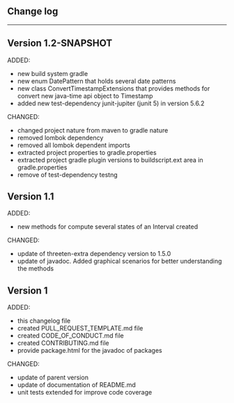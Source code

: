 ## Change log
----------------------

Version 1.2-SNAPSHOT
-------------

ADDED:
 
- new build system gradle
- new enum DatePattern that holds several date patterns
- new class ConvertTimestampExtensions that provides methods for convert new java-time api object to Timestamp
- added new test-dependency junit-jupiter (junit 5) in version 5.6.2

CHANGED:

- changed project nature from maven to gradle nature
- removed lombok dependency
- removed all lombok dependent imports
- extracted project properties to gradle.properties
- extracted project gradle plugin versions to buildscript.ext area in gradle.properties
- remove of test-dependency testng 

Version 1.1
-------------

ADDED:
 
- new methods for compute several states of an Interval created

CHANGED:

- update of threeten-extra dependency version to 1.5.0
- update of javadoc. Added graphical scenarios for better understanding the methods

Version 1
-------------

ADDED:
 
- this changelog file
- created PULL_REQUEST_TEMPLATE.md file
- created CODE_OF_CONDUCT.md file
- created CONTRIBUTING.md file
- provide package.html for the javadoc of packages

CHANGED:

- update of parent version
- update of documentation of README.md 
- unit tests extended for improve code coverage


